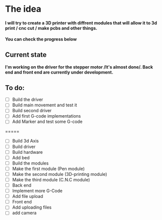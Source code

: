# The idea
#### I will try to create a 3D printer with diffrent modules that will allow it to 3d print / cnc cut / make pcbs and other things.
#### You can check the progress below

## Current state
#### I'm working on the driver for the stepper motor /It's almost done/. Back end and front end are currently under development.


## To do:
- [ ] Build the driver
- [ ] Build main movement and test it
- [ ] Build second driver
- [ ] Add first G-code implementations
- [ ] Add Marker and test some G-code

=====
- [ ] Build 3d Axis
 - [ ] Build driver
 - [ ] Build hardware
 - [ ] Add bed
- [ ] Build the modules
 - [ ] Make the first module (Pen module)
 - [ ] Make the second module (3D-printing module)
 - [ ] Make the third module (C.N.C module)
- [ ] Back end
 - [ ] Implement more G-Code
 - [ ] Add file upload
- [ ] Front end
 - [ ] Add uploading files
 - [ ] add camera
